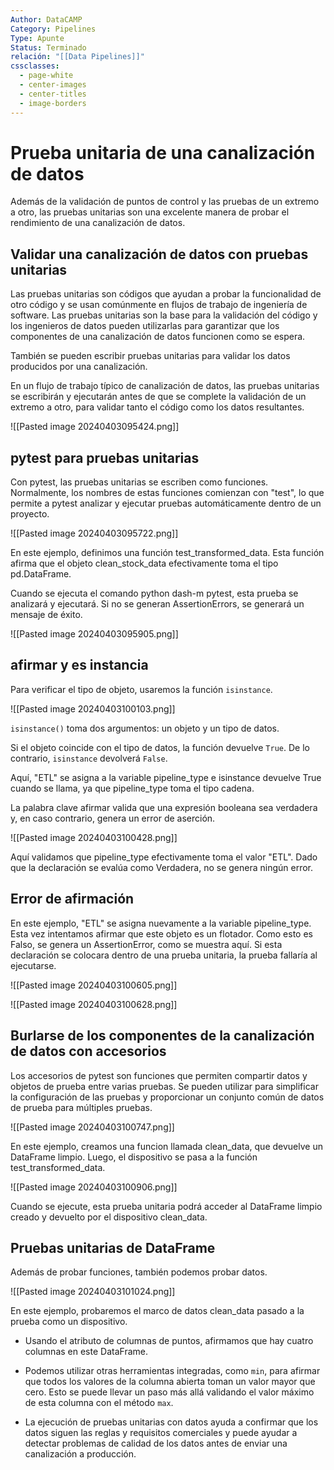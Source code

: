 ```yaml
---
Author: DataCAMP
Category: Pipelines
Type: Apunte
Status: Terminado
relación: "[[Data Pipelines]]"
cssclasses:
  - page-white
  - center-images
  - center-titles
  - image-borders
---
```



# Prueba unitaria de una canalización de datos



Además de la validación de puntos de control y las pruebas de un extremo a otro, las pruebas unitarias son una excelente manera de probar el rendimiento de una canalización de datos.

## Validar una canalización de datos con pruebas unitarias


Las pruebas unitarias son códigos que ayudan a probar la funcionalidad de otro código y se usan comúnmente en flujos de trabajo de ingeniería de software. Las pruebas unitarias son la base para la validación del código y los ingenieros de datos pueden utilizarlas para garantizar que los componentes de una canalización de datos funcionen como se espera. 

También se pueden escribir pruebas unitarias para validar los datos producidos por una canalización. 

En un flujo de trabajo típico de canalización de datos, las pruebas unitarias se escribirán y ejecutarán antes de que se complete la validación de un extremo a otro, para validar tanto el código como los datos resultantes.

![[Pasted image 20240403095424.png]]

##  pytest para pruebas unitarias

 Con pytest, las pruebas unitarias se escriben como funciones. Normalmente, los nombres de estas funciones comienzan con "test", lo que permite a pytest analizar y ejecutar pruebas automáticamente dentro de un proyecto. 
 
 ![[Pasted image 20240403095722.png]]
 
 En este ejemplo, definimos una función test_transformed_data. 
 Esta función afirma que el objeto clean_stock_data efectivamente toma el tipo pd.DataFrame. 
 
 Cuando se ejecuta el comando python dash-m pytest, esta prueba se analizará y ejecutará. Si no se generan AssertionErrors, se generará un mensaje de éxito. 
 
![[Pasted image 20240403095905.png]]



##  afirmar y es instancia


Para verificar el tipo de objeto, usaremos la función `isinstance`.

![[Pasted image 20240403100103.png]]

`isinstance()`  toma dos argumentos: un objeto y un tipo de datos. 

Si el objeto coincide con el tipo de datos, la función devuelve `True`. De lo contrario, `isinstance` devolverá `False`.

Aquí, "ETL" se asigna a la variable pipeline_type e isinstance devuelve True cuando se llama, ya que pipeline_type toma el tipo cadena. 

La palabra clave afirmar valida que una expresión booleana sea verdadera y, en caso contrario, genera un error de aserción. 

![[Pasted image 20240403100428.png]]

Aquí validamos que pipeline_type efectivamente toma el valor "ETL". Dado que la declaración se evalúa como Verdadera, no se genera ningún error. 

## Error de afirmación


En este ejemplo, "ETL" se asigna nuevamente a la variable pipeline_type. Esta vez intentamos afirmar que este objeto es un flotador. Como esto es Falso, se genera un AssertionError, como se muestra aquí. Si esta declaración se colocara dentro de una prueba unitaria, la prueba fallaría al ejecutarse.

![[Pasted image 20240403100605.png]]

![[Pasted image 20240403100628.png]]


## Burlarse de los componentes de la canalización de datos con accesorios


Los accesorios de pytest son funciones que permiten compartir datos y objetos de prueba entre varias pruebas. Se pueden utilizar para simplificar la configuración de las pruebas y proporcionar un conjunto común de datos de prueba para múltiples pruebas. 

![[Pasted image 20240403100747.png]]

En este ejemplo, creamos una funcion llamada clean_data, que devuelve un DataFrame limpio. Luego, el dispositivo se pasa a la función test_transformed_data.

![[Pasted image 20240403100906.png]]

Cuando se ejecute, esta prueba unitaria podrá acceder al DataFrame limpio creado y devuelto por el dispositivo clean_data. 

## Pruebas unitarias de DataFrame


Además de probar funciones, también podemos probar datos.

![[Pasted image 20240403101024.png]]

En este ejemplo, probaremos el marco de datos clean_data pasado a la prueba como un dispositivo. 


- Usando el atributo de columnas de puntos, afirmamos que hay cuatro columnas en este DataFrame. 
- Podemos utilizar otras herramientas integradas, como `min`, para afirmar que todos los valores de la columna abierta toman un valor mayor que cero. Esto se puede llevar un paso más allá validando el valor máximo de esta columna con el método `max`.

- La ejecución de pruebas unitarias con datos ayuda a confirmar que los datos siguen las reglas y requisitos comerciales y puede ayudar a detectar problemas de calidad de los datos antes de enviar una canalización a producción.